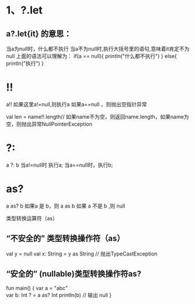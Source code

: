 # 1、?.let
## a?.let{it} 的意思：
当a为null时，什么都不执行
当a不为null时,执行大括号里的语句,意味着it肯定不为null
上面的语法可以理解为：
if(a == null){
	println("什么都不执行")
}
else{
	println("执行")
}

# !!
a!!
如果这里a!=null,则执行a
如果a==null ，则抛出空指针异常

val len = name!!.length// 如果name不为空，则返回name.length，如果name为空，则抛出异常NullPointerException

# ?:
a ?: b
当a!=null时  执行a;
当a==null时，执行b;

# as?

a as?  b
如果a 是 b，则 a as b
如果 a 不是 b ,则 null

类型转换运算符（as）

## “不安全的” 类型转换操作符（as）
val y = null
val x: String = y as String // 抛出TypeCastException
## “安全的” (nullable)类型转换操作符as?
fun main() {
    var a = "abc"   
    var b: Int ? = a as? Int
    println(b)  // 输出 null
}